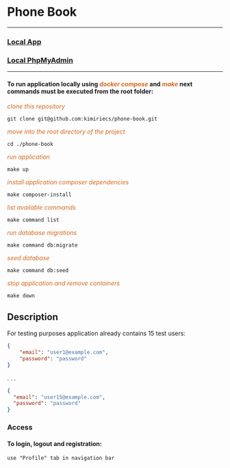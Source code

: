 # Phone Book

---

### [Local App](http://localhost)
### [Local PhpMyAdmin](http://localhost:8088)

---
#### To run application locally using <span style="color:chocolate; font-style: italic">docker compose</span> and <span style="color:chocolate; font-style: italic">make</span> next commands must be executed from the root folder:


<span style="color:chocolate; font-style: italic">
clone this repository
</span>

```shell
git clone git@github.com:kimiriecs/phone-book.git
```

<span style="color:chocolate; font-style: italic">
move into the root directory of the project
</span>

```shell
cd ./phone-book
```

<span style="color:chocolate; font-style: italic">
run application
</span>

```shell
make up
```

<span style="color:chocolate; font-style: italic">
install application composer dependencies
</span>

```shell
make composer-install
```

<span style="color:chocolate; font-style: italic">
list available commands
</span>

```shell
make command list
```

<span style="color:chocolate; font-style: italic">
run database migrations
</span>

```shell
make command db:migrate
```

<span style="color:chocolate; font-style: italic">
seed database
</span>

```shell
make command db:seed
```

<span style="color:chocolate; font-style: italic">
stop application and remove containers
</span>

```shell
make down
```

## Description

For testing purposes application already contains 15 test users:

```json
{
    "email": "user1@example.com",
    "password": "password"
}
```
. . .

```json
{
  "email": "user15@example.com",
  "password": "password"
}
```

### Access

#### To login, logout and registration:

    use "Profile" tab in navigation bar